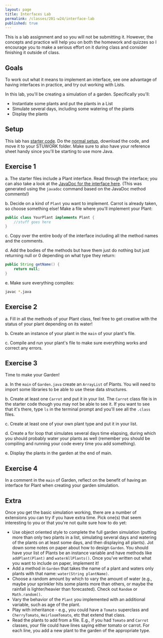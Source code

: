 ```yaml
---
layout: page
title: Interfaces Lab
permalink: /classes/201-w24/interface-lab
published: true
---
```


This is a lab assignment and so you will not be submitting it. However, the concepts and practice will help you on both the homework and quizzes so I encourage you to make a serious effort on it during class and consider finishing it outside of class.

## Goals
To work out what it means to implement an interface, see one advantage of having interfaces in practice, and try out working with Lists.

In this lab, you'll be creating a simulation of a garden. Specifically you'll:
* Instantiate some plants and put the plants in a List
* Simulate several days, including some watering of the plants
* Display the plants

## Setup
This lab has [starter code](https://anyaevostinar.github.io/classes/201-f21/GardenLabStarter.zip). 
Do the [normal setup](getting-started), download the code, and move it to your STUWORK folder.
Make sure to also have your reference sheet handy since you'll be starting to use more Java.

## Exercise 1
a. The starter files include a Plant interface. 
Read through the interface; you can also take a look at the [JavaDoc for the interface here](http://www.cs.carleton.edu/faculty/arafferty/cs201_spr2020/lectures/labs/gardenLab/javadoc/Plant.html). (This was generated using the `javadoc` command based on the JavaDoc method comments!)

b. Decide on a kind of `Plant` you want to implement. Carrot is already taken, so choose something else! Make a file where you'll implement your Plant:
```java
public class YourPlant implements Plant {
    //stuff goes here
}
```

c. Copy over the entire body of the interface including all the method names and the comments.

d. Add the bodies of the methods but have them just do nothing but just returning null or 0 depending on what type they return:
```java
public String getName() {
    return null;
}
```

e. Make sure everything compiles:
```bash
javac *.java
```

## Exercise 2
a. Fill in all the methods of your Plant class, feel free to get creative with the status of your plant depending on its water!

b. Create an instance of your plant in the `main` of your plant's file.

c. Compile and run your plant's file to make sure everything works and correct any errors.

## Exercise 3
Time to make your Garden!

a. In the `main` of `Garden.java` create an `ArrayList` of Plants. You will need to import some libraries to be able to use these data structures.

b. Create at least one `Carrot` and put it in your list. The `Carrot` class file is in the starter code though you may not be able to see it. If you want to see that it's there, type `ls` in the terminal prompt and you'll see all the `.class` files.

c. Create at least one of your own plant type and put it in your list.

d. Create a for loop that simulates several days time elapsing, during which you should probably water your plants as well (remember you should be compiling and running your code every time you add something).

e. Display the plants in the garden at the end of main.

## Exercise 4
In a comment in the `main` of Garden, reflect on the benefit of having an interface for Plant when creating your garden simulation.


## Extra
Once you get the basic simulation working, there are a number of extensions you can try if you have extra time. Pick one(s) that seem interesting to you or that you're not quite sure how to do yet:

* Use object oriented style to complete the full garden simulation (putting more than only two plants in a list, simulating several days and watering of the plants on at least some days, and then displaying all plants). Jot down some notes on paper about how to design `Garden`. You should have your list of Plants be an instance variable and have methods like `addPlant(Plant)` and `waterAllPlants()`. Once you've written out what you want to include on paper, implement it!
* Add a method in `Garden` that takes the name of a plant and waters only plants with that name: `water(String plantName)`.
* Choose a random amount by which to vary the amount of water (e.g., maybe your sprinkler hits some plants more than others, or maybe the rainfall is lighter/heavier than forecasted). Check out `Random` or `Math.random()`.
* Vary the behavior of the `Plant` you implemented with an additional variable, such as age of the plant.
* Play with inheritance - e.g., you could have a `Tomato` superclass and `CherryTomato`, `HeirloomTomato`, etc that extend that class.
* Read the plants to add from a file. E.g., if you had `Tomato` and `Carrot` classes, your file could have lines saying either tomato or carrot. For each line, you add a new plant to the garden of the appropriate type.